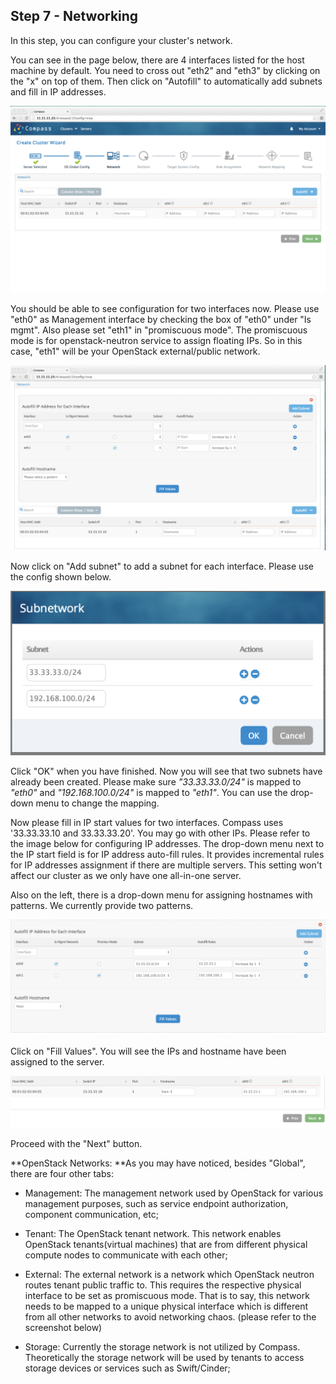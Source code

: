 <h2 id="step-seven">Step 7 - Networking</h2>

In this step, you can configure your cluster's network.

You can see in the page below, there are 4 interfaces listed for the host machine by default. You need to cross out "eth2" and "eth3" by clicking on the "x" on top of them. Then click on "Autofill" to automatically add subnets and fill in IP addresses. 

![Networking](/img/appliance/7_network-1.png)

You should be able to see configuration for two interfaces now. Please use "eth0" as Management interface by checking the box of "eth0" under "Is mgmt". Also please set "eth1" in "promiscuous mode". The promiscuous mode is for openstack-neutron service to assign floating IPs. So in this case, "eth1" will be your OpenStack external/public network.

![subnets](/img/appliance/7_subnet.png)

Now click on "Add subnet" to add a subnet for each interface. Please use the config shown below.

![add subnets](/img/appliance/7_addsubnet.png)

Click "OK" when you have finished. Now you will see that two subnets have already been created. Please make sure *"33.33.33.0/24"* is mapped to *"eth0"* and *"192.168.100.0/24"* is mapped to *"eth1"*. You can use the drop-down menu to change the mapping.

Now please fill in IP start values for two interfaces. Compass uses '33.33.33.10 and 33.33.33.20'. You may go with other IPs. Please refer to the image below for configuring IP addresses. The drop-down menu next to the IP start field is for IP address auto-fill rules. It provides incremental rules for IP addresses assignment if there are multiple servers. This setting won't affect our cluster as we only have one all-in-one server.

Also on the left, there is a drop-down menu for assigning hostnames with patterns. We currently provide two patterns.

![auto fill subnet](/img/appliance/7_autofill-subnet.png)

Click on "Fill Values". You will see the IPs and hostname have been assigned to the server.

![ip filled](/img/appliance/7_filled-ips.png)

Proceed with the "Next" button.

**OpenStack Networks: **As you may have noticed, besides "Global", there are four other tabs:

  * Management: The management network used by OpenStack for various management purposes, such as service endpoint authorization, component communication, etc;

  * Tenant: The OpenStack tenant network. This network enables OpenStack tenants(virtual machines) that are from different physical compute nodes to communicate with each other;

  * External: The external network is a network which OpenStack neutron routes tenant public traffic to. This requires the respective physical interface to be set as promiscuous mode. That is to say, this network needs to be mapped to a unique physical interface which is different from all other networks to avoid networking chaos. (please refer to the screenshot below)

  * Storage: Currently the storage network is not utilized by Compass. Theoretically the storage network will be used by tenants to access storage devices or services such as Swift/Cinder;

